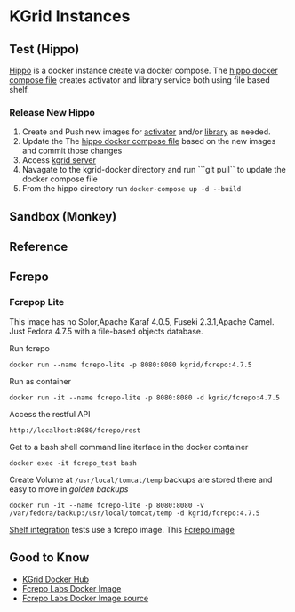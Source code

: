 # KGrid Instances

## Test (Hippo)
[Hippo](https://github.com/kgrid/kgrid.github.io/wiki/test) is a docker instance create via docker compose.  The [hippo docker compose file](https://github.com/kgrid/kgrid-docker/blob/master/hippo/docker-compose.yml) creates activator and library service both using file based shelf.

### Release New Hippo
1. Create and Push new images for [activator](http://kgrid.org/kgrid-activator/docker/) and/or [library](http://kgrid.org/kgrid-library/docker/) as needed. 
1. Update the  The [hippo docker compose file](https://github.com/kgrid/kgrid-docker/blob/master/hippo/docker-compose.yml) based on the new images and commit those changes
1. Access [kgrid server](./kgrid-test)
1. Navagate to the kgrid-docker directory and run ```git pull`` to update the docker compose file
1. From the hippo directory run ```docker-compose up -d --build```

## Sandbox (Monkey)

## Reference

## Fcrepo

### Fcrepop Lite
This image has no Solor,Apache Karaf 4.0.5, Fuseki 2.3.1,Apache Camel. Just Fedora 4.7.5 with a file-based objects database.

Run fcrepo

```docker run --name fcrepo-lite -p 8080:8080 kgrid/fcrepo:4.7.5  ```

Run as container

 ```docker run -it --name fcrepo-lite -p 8080:8080 -d kgrid/fcrepo:4.7.5  ```

Access the restful API

```http://localhost:8080/fcrepo/rest```

Get to a bash shell command line iterface in the docker container

```
docker exec -it fcrepo_test bash
```
Create Volume at ```/usr/local/tomcat/temp``` backups are stored there and easy to move in _golden backups_
```
docker run -it --name fcrepo-lite -p 8080:8080 -v /var/fedora/backup:/usr/local/tomcat/temp -d kgrid/fcrepo:4.7.5
```

[Shelf integration](https://github.com/kgrid/kgrid-shelf#integration-tests) tests use a fcrepo image. This [Fcrepo image](https://hub.docker.com/r/kgrid/fcrepo/) 

## Good to Know 
- [KGrid Docker Hub](https://hub.docker.com/r/kgrid)
- [Fcrepo Labs Docker Image](https://hub.docker.com/r/yinlinchen/fcrepo4-docker/)
- [Fcrepo Labs Docker Image source](https://github.com/fcrepo4-labs/fcrepo4-docker)




